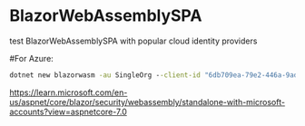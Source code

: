 # BlazorWebAssemblySPA
test BlazorWebAssemblySPA with popular cloud identity providers

#For Azure:

``` cmd
dotnet new blazorwasm -au SingleOrg --client-id "6db709ea-79e2-446a-9adb-d126710b72e1" --tenant-id "common" -o BlazorSample
```

https://learn.microsoft.com/en-us/aspnet/core/blazor/security/webassembly/standalone-with-microsoft-accounts?view=aspnetcore-7.0

